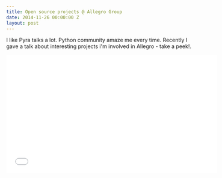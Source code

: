 ```yaml
---
title: Open source projects @ Allegro Group
date: 2014-11-26 00:00:00 Z
layout: post
---
```


I like Pyra talks a lot. Python community amaze me every time.
Recently I gave a talk about interesting projects i'm involved in Allegro - take a peek!.

<iframe width="560" height="315" src="//www.youtube.com/embed/9GH4ba1rYS8" frameborder="0" allowfullscreen></iframe>
